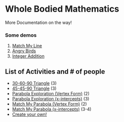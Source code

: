 # Whole Bodied Mathematics
More Documentation on the way!

### Some demos
1. [Match My Line](https://adjchen.com/whole-bodied-mathematics/assets/match-line.mp4)
2. [Angry Birds](https://adjchen.com/whole-bodied-mathematics/assets/angry-birds.mp4)
3. [Integer Addition](https://adjchen.com/whole-bodied-mathematics/assets/angry-birds.mp4)

## List of Activities and # of people
* [30-60-90 Triangle](https://www.desmos.com/calculator/yy90a4oxms) (3)
* [45-45-90 Triangle](https://www.desmos.com/calculator/ldtpvktekl) (3)
* [Parabola Exploration (Vertex Form)](https://www.desmos.com/calculator/rl6ojhxuf2) (2)
* [Parabola Exploration (x-intercepts)](https://www.desmos.com/calculator/nl4quf98pz) (3)
* [Match My Parabola (Vertex Form)](https://www.desmos.com/calculator/yopa0cvjlq) (2)
* [Match My Parabola (x-intercepts)](https://www.desmos.com/calculator/dn8alceruh) (3-4)
* [Create your own!](https://www.desmos.com/calculator/1hxny2gfrh)
